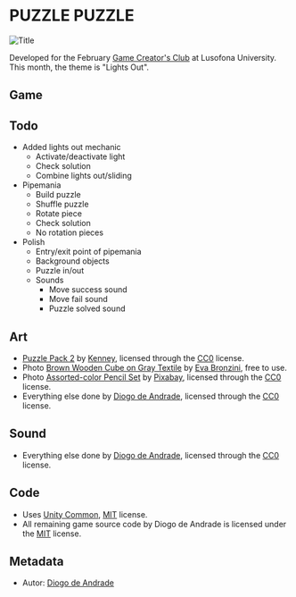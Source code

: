 # PUZZLE PUZZLE

![Title](Screenshots/title.png)

Developed for the February [Game Creator's Club] at Lusofona University.
This month, the theme is "Lights Out". 

## Game


## Todo

- Added lights out mechanic
  - Activate/deactivate light
  - Check solution
  - Combine lights out/sliding
- Pipemania
  - Build puzzle
  - Shuffle puzzle
  - Rotate piece
  - Check solution
  - No rotation pieces
- Polish
  - Entry/exit point of pipemania
  - Background objects
  - Puzzle in/out
  - Sounds
    - Move success sound
    - Move fail sound
    - Puzzle solved sound

## Art

- [Puzzle Pack 2](https://kenney.nl/assets/puzzle-pack-2) by [Kenney](https://kenney.nl), licensed through the [CC0] license.
- Photo [Brown Wooden Cube on Gray Textile](https://www.pexels.com/photo/brown-wooden-cube-on-gray-textile-6469463/) by [Eva Bronzini](https://www.pexels.com/@eva-bronzini/), free to use.
- Photo [Assorted-color Pencil Set](https://www.pexels.com/photo/assorted-color-pencil-set-459799/) by [Pixabay](https://www.pexels.com/@pixabay/), licensed through the [CC0] license.
- Everything else done by [Diogo de Andrade], licensed through the [CC0] license.

## Sound

- Everything else done by [Diogo de Andrade], licensed through the [CC0] license.

## Code

- Uses [Unity Common], [MIT] license.
- All remaining game source code by Diogo de Andrade is licensed under the [MIT] license.

## Metadata

- Autor: [Diogo de Andrade]

[Diogo de Andrade]:https://github.com/DiogoDeAndrade
[CC0]:https://creativecommons.org/publicdomain/zero/1.0/
[CC-BY 3.0]:https://creativecommons.org/licenses/by/3.0/
[CC-BY-NC 3.0]:https://creativecommons.org/licenses/by-nc/3.0/
[CC-BY-SA 4.0]:http://creativecommons.org/licenses/by-sa/4.0/
[CC-BY 4.0]:https://creativecommons.org/licenses/by/4.0/
[CC-BY-NC 4.0]:https://creativecommons.org/licenses/by-nc/4.0/
[OkapiKit]:https://github.com/VideojogosLusofona/OkapiKit
[Unity Common]:https://github.com/DiogoDeAndrade/UnityCommon
[Game Creator's Club]:https://game-creators-club.itch.io/
[MIT]:LICENSE
